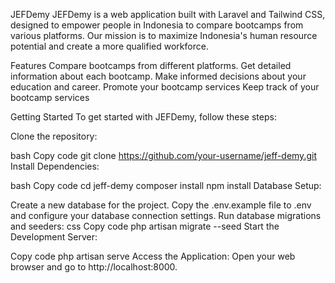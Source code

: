 JEFDemy
JEFDemy is a web application built with Laravel and Tailwind CSS, designed to empower people in Indonesia to compare bootcamps from various platforms. Our mission is to maximize Indonesia's human resource potential and create a more qualified workforce.

Features
Compare bootcamps from different platforms.
Get detailed information about each bootcamp.
Make informed decisions about your education and career.
Promote your bootcamp services
Keep track of your bootcamp services

Getting Started
To get started with JEFDemy, follow these steps:

Clone the repository:

bash
Copy code
git clone https://github.com/your-username/jeff-demy.git
Install Dependencies:

bash
Copy code
cd jeff-demy
composer install
npm install
Database Setup:

Create a new database for the project.
Copy the .env.example file to .env and configure your database connection settings.
Run database migrations and seeders:
css
Copy code
php artisan migrate --seed
Start the Development Server:

Copy code
php artisan serve
Access the Application:
Open your web browser and go to http://localhost:8000.
